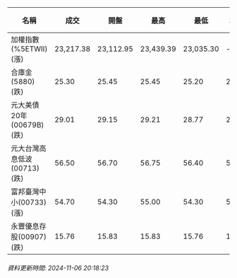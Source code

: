 | 名稱 | 成交 | 開盤 | 最高 | 最低 | 均價 | 成交金額(億) | 昨收 | 漲跌幅 | 漲跌 | 總量 | 昨量 | 振幅 |
| -------- | -------- | -------- | -------- |-------- | -------- | -------- |-------- |-------- |-------- | -------- | -------- |-------- |
|加權指數(%5ETWII) (漲)|23,217.38|23,112.95|23,439.39|23,035.30|-|3,985.24|23,106.79|0.48%|110.59|7,950,132|0|1.75%|
|合庫金(5880) (跌)|25.30|25.45|25.45|25.20|25.34|1.44|25.45|0.59%|0.15|5,666|5,391|0.98%|
|元大美債20年(00679B) (跌)|29.01|29.15|29.21|28.77|28.96|64.50|29.34|1.12%|0.33|222,690|51,133|1.50%|
|元大台灣高息低波(00713) (跌)|56.50|56.70|56.75|56.40|56.56|9.18|56.65|0.26%|0.15|16,231|9,477|0.62%|
|富邦臺灣中小(00733) (漲)|54.70|54.30|55.00|54.30|54.74|0.576|54.15|1.02%|0.55|1,052|585|1.29%|
|永豐優息存股(00907) (跌)|15.76|15.83|15.83|15.76|15.79|0.261|15.79|0.19%|0.03|1,654|2,322|0.44%|
###### 資料更新時間: 2024-11-06 20:18:23